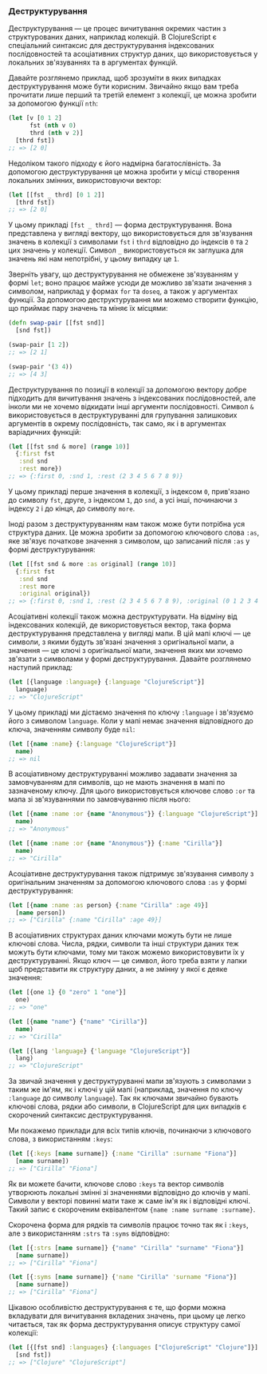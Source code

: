 ### Деструктурування

Деструктурування — це процес вичитування окремих частин з структурованих даних, наприклад колекцій. В ClojureScript є спеціальний синтаксис для деструктурування індексованих послідовностей та асоціативних структур даних, що використовується у локальних зв'язуваннях та в аргументах функцій.

Давайте розглянемо приклад, щоб зрозуміти в яких випадках деструктурування може бути корисним. Звичайно якщо вам треба прочитати лише перший та третій елемент з колекції, це можна зробити за допомогою функції `nth`:

```clojure
(let [v [0 1 2]
      fst (nth v 0)
      thrd (nth v 2)]
  [thrd fst])
;; => [2 0]
```

Недоліком такого підходу є його надмірна багатослівність. За допомогою деструктурування це можна зробити у місці створення локальних змінних, використовуючи вектор:

```clojure
(let [[fst _ thrd] [0 1 2]]
  [thrd fst])
;; => [2 0]
```

У цьому прикладі `[fst _ thrd]` — форма деструктурування. Вона представлена у вигляді вектору, що використовується для зв'язування значень в колекції з символами `fst` і `thrd` відповідно до індексів `0` та `2` цих значень у колекції. Символ `_` використовується як заглушка для значень які нам непотрібні, у цьому випадку це `1`.

Зверніть увагу, що деструктурування не обмежене зв'язуванням у формі `let`; воно працює майже усюди де можливо зв'язати значення з символом, наприклад у формах `for` та `doseq`, а також у аргументах функції. За допомогою деструктурування ми можемо створити функцію, що приймає пару значень та міняє їх місцями:

```clojure
(defn swap-pair [[fst snd]]
  [snd fst])

(swap-pair [1 2])
;; => [2 1]

(swap-pair '(3 4))
;; => [4 3]
```

Деструктурування по позиції в колекції за допомогою вектору добре підходить для вичитування значень з індексованих послідовностей, але інколи ми не хочемо відкидати інші аргументи послідовності. Символ `&` використовується в деструктуруванні для групування залишкових аргументів в окрему послідовність, так само, як і в аргументах варіадичних функцій:

```clojure
(let [[fst snd & more] (range 10)]
  {:first fst
   :snd snd
   :rest more})
;; => {:first 0, :snd 1, :rest (2 3 4 5 6 7 8 9)}
```

У цьому прикладі перше значення в колекції, з індексом `0`, прив'язано до символу `fst`, друге, з індексом `1`, до `snd`, а усі інші, починаючи з індексу `2` і до кінця, до символу `more`.

Іноді разом з деструктуруванням нам також може бути потрібна уся структура даних. Це можна зробити за допомогою ключового слова `:as`, яке зв'язує початкове значення з символом, що записаний після `:as` у формі деструктурування:

```clojure
(let [[fst snd & more :as original] (range 10)]
  {:first fst
   :snd snd
   :rest more
   :original original})
;; => {:first 0, :snd 1, :rest (2 3 4 5 6 7 8 9), :original (0 1 2 3 4 5 6 7 8 9)}
```

Асоціативні колекції також можна деструктурувати. На відміну від індексованих колекцій, де використовується вектор, така форма деструктурування представлена у вигляді мапи. В цій мапі ключі — це символи, з якими будуть зв'язані значення з оригінальної мапи, а значення — це ключі з оригінальної мапи, значення яких ми хочемо зв'язати з символами у формі деструктурування. Давайте розглянемо наступий приклад:

```clojure
(let [{language :language} {:language "ClojureScript"}]
  language)
;; => "ClojureScript"
```

У цьому прикладі ми дістаємо значення по ключу `:language` і зв'язуємо його з символом `language`. Коли у мапі немає значення відповідного до ключа, значенням символу буде `nil`:

```clojure
(let [{name :name} {:language "ClojureScript"}]
  name)
;; => nil
```

В асоціативному деструктуруванні можливо задавати значення за замовчуванням для символів, що не мають значення в мапі по зазначеному ключу. Для цього використовується ключове слово `:or` та мапа зі зв'язуваннями по замовчуванню після нього:

```clojure
(let [{name :name :or {name "Anonymous"}} {:language "ClojureScript"}]
  name)
;; => "Anonymous"

(let [{name :name :or {name "Anonymous"}} {:name "Cirilla"}]
  name)
;; => "Cirilla"
```

Асоціативне деструктурування також підтримує зв'язування символу з оригінальним значенням за допомогою ключового слова `:as` у формі деструктурування:

```clojure
(let [{name :name :as person} {:name "Cirilla" :age 49}]
  [name person])
;; => ["Cirilla" {:name "Cirilla" :age 49}]
```

В асоціативних структурах даних ключами можуть бути не лише ключові слова. Числа, рядки, символи та інші структури даних теж можуть бути ключами, тому ми також можемо використовувити їх у деструктуруванні. Якщо ключ — це символ, його треба взяти у лапки щоб представити як структуру даних, а не змінну у якої є деяке значення:

```clojure
(let [{one 1} {0 "zero" 1 "one"}]
  one)
;; => "one"

(let [{name "name"} {"name" "Cirilla"}]
  name)
;; => "Cirilla"

(let [{lang 'language} {'language "ClojureScript"}]
  lang)
;; => "ClojureScript"
```

За звичай значення у деструктуруванні мапи зв'язують з символами з таким же ім'ям, як і ключі у цій мапі (наприклад, значення по ключу `:language` до символу `language`). Так як ключами звичайно бувають ключові слова, рядки або символи, в ClojureScript для цих випадків є скорочений синтаксис деструктурування.

Ми покажемо приклади для всіх типів ключів, починаючи з ключового слова, з використанням `:keys`:

```clojure
(let [{:keys [name surname]} {:name "Cirilla" :surname "Fiona"}]
  [name surname])
;; => ["Cirilla" "Fiona"]
```

Як ви можете бачити, ключове слово `:keys` та вектор символів утворюють локальні змінні зі значеннями відповідно до ключів у мапі. Символи у векторі повинні мати таке ж саме ім'я як і відповідні ключі. Такий запис є скороченим еквівалентом `{name :name surname :surname}`.

Скорочена форма для рядків та символів працює точно так як і `:keys`, але з використанням `:strs` та `:syms` відповідно:

```clojure
(let [{:strs [name surname]} {"name" "Cirilla" "surname" "Fiona"}]
  [name surname])
;; => ["Cirilla" "Fiona"]

(let [{:syms [name surname]} {'name "Cirilla" 'surname "Fiona"}]
  [name surname])
;; => ["Cirilla" "Fiona"]
```

Цікавою особливістю деструктурування є те, що форми можна вкладувати для вичитування вкладених значень, при цьому це легко читається, так як форма деструктурування описує структуру самої колекції:

```clojure
(let [{[fst snd] :languages} {:languages ["ClojureScript" "Clojure"]}]
  [snd fst])
;; => ["Clojure" "ClojureScript"]
```
